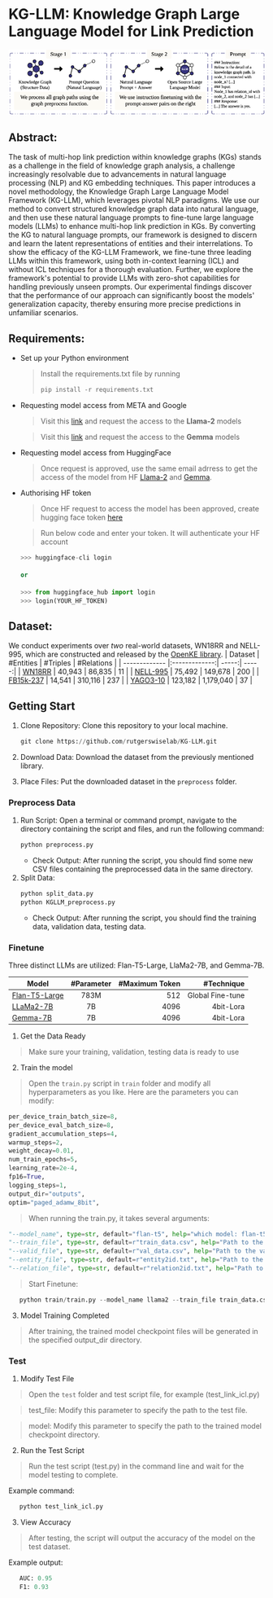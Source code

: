 # KG-LLM: Knowledge Graph Large Language Model for Link Prediction

![](KG.png?raw=true)

## Abstract:
The task of multi-hop link prediction within knowledge graphs (KGs) stands as a challenge in the field of knowledge graph analysis, a challenge increasingly resolvable due to advancements in natural language processing (NLP) and KG embedding techniques. This paper introduces a novel methodology, the Knowledge Graph Large Language Model Framework (KG-LLM), which leverages pivotal NLP paradigms. We use our method to convert structured knowledge graph data into natural language, and then use these natural language prompts to fine-tune large language models (LLMs) to enhance multi-hop link prediction in KGs. By converting the KG to natural language prompts, our framework is designed to discern and learn the latent representations of entities and their interrelations. To show the efficacy of the KG-LLM Framework, we fine-tune three leading LLMs within this framework, using both in-context learning (ICL) and without ICL techniques for a thorough evaluation. Further, we explore the framework's potential to provide LLMs with zero-shot capabilities for handling previously unseen prompts. Our experimental findings discover that the performance of our approach can significantly boost the models' generalization capacity, thereby ensuring more precise predictions in unfamiliar scenarios.

## Requirements:
- Set up your Python environment
  
  > Install the requirements.txt file by running
  > ```python
  > pip install -r requirements.txt
  > ```

- Requesting model access from META and Google

  > Visit this [link](https://ai.meta.com/llama/) and request the access to the **Llama-2** models
  
  > Visit this [link](https://blog.google/technology/developers/gemma-open-models/) and request the access to the **Gemma** models

- Requesting model access from HuggingFace

  > Once request is approved, use the same email adrress to get the access of the model from HF [Llama-2](https://huggingface.co/meta-llama/Llama-2-7b) and [Gemma](https://huggingface.co/google/gemma-7b).

- Authorising HF token

  > Once HF request to access the model has been approved, create hugging face token [here](https://huggingface.co/settings/tokens)

  > Run below code and enter your token. It will authenticate your HF account
  ```python
  >>> huggingface-cli login
  
  or
  
  >>> from huggingface_hub import login
  >>> login(YOUR_HF_TOKEN)
  ```

## Dataset:
We conduct experiments over *two* real-world datasets, WN18RR and NELL-995, which are constructed and released by the [OpenKE library](https://github.com/thunlp/OpenKE/tree/OpenKE-PyTorch).
| Dataset  | #Entities | #Triples  | #Relations  |
| ------------- |:-------------:| -----:| -----:|
| [WN18RR](https://github.com/thunlp/OpenKE/tree/OpenKE-PyTorch/benchmarks/WN18RR)      | 40,943 | 86,835 | 11 |
| [NELL-995](https://github.com/thunlp/OpenKE/tree/OpenKE-PyTorch/benchmarks/NELL-995)      | 75,492      |   149,678 |   200 |
| [FB15k-237](https://github.com/thunlp/OpenKE/tree/OpenKE-PyTorch/benchmarks/FB15K237)      | 14,541 | 310,116 | 237 |
| [YAGO3-10](https://github.com/thunlp/OpenKE/tree/OpenKE-PyTorch/benchmarks/YAGO3-10)      | 123,182 |   1,179,040 |   37 |

## Getting Start

1. Clone Repository: Clone this repository to your local machine.

   ```python
   git clone https://github.com/rutgerswiselab/KG-LLM.git
   ```

2. Download Data: Download the dataset from the previously mentioned library.

3. Place Files: Put the downloaded dataset in the `preprocess` folder.

### Preprocess Data

1. Run Script: Open a terminal or command prompt, navigate to the directory containing the script and files, and run the following command:
   ```python
   python preprocess.py
   ```
   - Check Output: After running the script, you should find some new CSV files containing the preprocessed data in the same directory.
2. Split Data:
   ```python
   python split_data.py
   python KGLLM_preprocess.py
   ```
   - Check Output: After running the script, you should find the training data, validation data, testing data.

### Finetune
Three distinct LLMs are utilized: Flan-T5-Large, LlaMa2-7B, and Gemma-7B.

| Model  | #Parameter | #Maximum Token  | #Technique  |
| ------------- |:-------------:| -----:| -----:|
| [Flan-T5-Large](https://huggingface.co/google/flan-t5-large)  | 783M | 512 | Global Fine-tune |
| [LLaMa2-7B](https://huggingface.co/meta-llama/Llama-2-7b-hf)      | 7B      |   4096 |   4bit-Lora |
| [Gemma-7B](https://huggingface.co/google/gemma-7b)      | 7B      |   4096 |   4bit-Lora |


1. Get the Data Ready

  > Make sure your training, validation, testing data is ready to use

2. Train the model

  > Open the `train.py` script in `train` folder and modify all hyperparameters as you like. Here are the parameters you can modify:
```python
per_device_train_batch_size=8,
per_device_eval_batch_size=8,
gradient_accumulation_steps=4,
warmup_steps=2,
weight_decay=0.01,
num_train_epochs=5,
learning_rate=2e-4,
fp16=True,
logging_steps=1,
output_dir="outputs",
optim="paged_adamw_8bit",
```
  > When running the train.py, it takes several arguments:
```python
"--model_name", type=str, default="flan-t5", help="which model: flan-t5, llama2, gemma"
"--train_file", type=str, default=r"train_data.csv", help="Path to the train CSV file"
"--valid_file", type=str, default=r"val_data.csv", help="Path to the validation CSV file"
"--entity_file", type=str, default=r"entity2id.txt", help="Path to the entity2id.txt file"
"--relation_file", type=str, default=r"relation2id.txt", help="Path to the relation2id.txt file"
```
  > Start Finetune:
```python
   python train/train.py --model_name llama2 --train_file train_data.csv --valid_file val_data.csv --entity_file WF/entity2id.txt --relation_file WF/relation2id.txt
```

3. Model Training Completed

  > After training, the trained model checkpoint files will be generated in the specified output_dir directory.

### Test

1. Modify Test File
   
  > Open the `test` folder and test script file, for example (test_link_icl.py)

  > test_file: Modify this parameter to specify the path to the test file.

  > model: Modify this parameter to specify the path to the trained model checkpoint directory.

2. Run the Test Script
   
  > Run the test script (test.py) in the command line and wait for the model testing to complete.
  
Example command:
```python
   python test_link_icl.py
```

3. View Accuracy
  > After testing, the script will output the accuracy of the model on the test dataset.
  
Example output:
```python
   AUC: 0.95
   F1: 0.93
```
